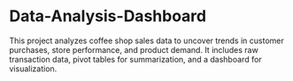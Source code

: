 # Data-Analysis-Dashboard
This project analyzes coffee shop sales data to uncover trends in customer purchases, store performance, and product demand. It includes raw transaction data, pivot tables for summarization, and a dashboard for visualization.
